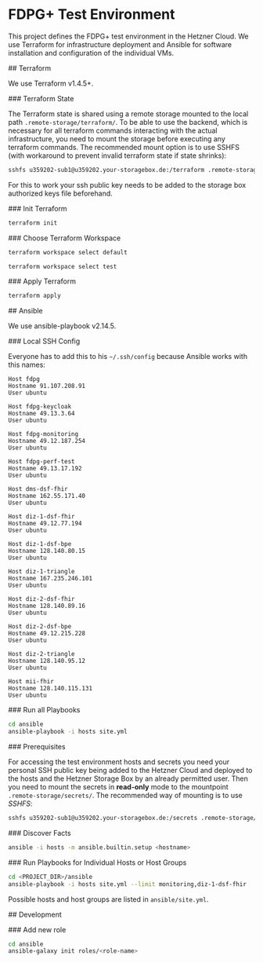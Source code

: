# FDPG+ Test Environment

This project defines the FDPG+ test environment in the Hetzner Cloud. We use Terraform for infrastructure deployment and Ansible for software installation and configuration of the individual VMs.

##<a id="terraform"></a> Terraform

We use Terraform v1.4.5+.

###<a id="terraform-state"></a> Terraform State

The Terraform state is shared using a remote storage mounted to the local path `.remote-storage/terraform/`. To be able to use the backend, which is necessary for all terraform commands interacting with the actual infrastructure, you need to mount the storage before executing any terraform commands. The recommended mount option is to use SSHFS (with workaround to prevent invalid terraform state if state shrinks):

```sh
sshfs u359202-sub1@u359202.your-storagebox.de:/terraform .remote-storage/terraform -o uid=$(id -u),gid=$(id -g),workaround=truncate
```

For this to work your ssh public key needs to be added to the storage box authorized keys file beforehand.

###<a id="init-terraform"></a> Init Terraform

```sh
terraform init
```


###<a id="choose-terraform-workspace"></a> Choose Terraform Workspace

```sh
terraform workspace select default
```

```sh
terraform workspace select test
```

###<a id="apply-terraform"></a> Apply Terraform

```sh
terraform apply
```

##<a id="ansible"></a> Ansible

We use ansible-playbook v2.14.5.

###<a id="local-ssh-config"></a> Local SSH Config

Everyone has to add this to his `~/.ssh/config` because Ansible works with this names:

```text
Host fdpg
Hostname 91.107.208.91
User ubuntu

Host fdpg-keycloak
Hostname 49.13.3.64
User ubuntu

Host fdpg-monitoring
Hostname 49.12.187.254
User ubuntu

Host fdpg-perf-test
Hostname 49.13.17.192
User ubuntu

Host dms-dsf-fhir
Hostname 162.55.171.40
User ubuntu

Host diz-1-dsf-fhir
Hostname 49.12.77.194
User ubuntu

Host diz-1-dsf-bpe
Hostname 128.140.80.15
User ubuntu

Host diz-1-triangle
Hostname 167.235.246.101
User ubuntu

Host diz-2-dsf-fhir
Hostname 128.140.89.16
User ubuntu

Host diz-2-dsf-bpe
Hostname 49.12.215.228
User ubuntu

Host diz-2-triangle
Hostname 128.140.95.12
User ubuntu

Host mii-fhir
Hostname 128.140.115.131
User ubuntu
```

###<a id="run-all-playbooks"></a> Run all Playbooks

```sh
cd ansible
ansible-playbook -i hosts site.yml
```

###<a id="prerequisites"></a> Prerequisites

For accessing the test environment hosts and secrets you need your personal SSH public key being added to the Hetzner Cloud and deployed to the hosts and the Hetzner Storage Box by an already permitted user. Then you need to mount the secrets in **read-only** mode to the mountpoint `.remote-storage/secrets/`. The recommended way of mounting is to use *SSHFS*:

```sh
sshfs u359202-sub1@u359202.your-storagebox.de:/secrets .remote-storage/secrets -o uid=$(id -u),gid=$(id -g),ro
```

###<a id="discover-facts"></a> Discover Facts

```sh
ansible -i hosts -m ansible.builtin.setup <hostname>
```

###<a id="run-individual-playbooks"></a> Run Playbooks for Individual Hosts or Host Groups

```sh
cd <PROJECT_DIR>/ansible
ansible-playbook -i hosts site.yml --limit monitoring,diz-1-dsf-fhir
```
Possible hosts and host groups are listed in `ansible/site.yml`.

##<a id="development"></a> Development

###<a id="add-new-role"></a> Add new role

```sh
cd ansible
ansible-galaxy init roles/<role-name>
```
